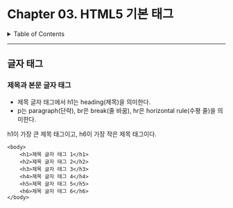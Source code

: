 # Chapter 03. HTML5 기본 태그

<details>
<summary>Table of Contents</summary>

- [글자 태그](#글자-태그)

</details>

---

## 글자 태그

### 제목과 본문 글자 태그

- 제목 글자 태그에서 h1는 heading(제목)을 의미한다.
- p는 paragraph(단락), br은 break(줄 바꿈), hr은 horizontal rule(수평 줄)을 의미한다.

h1이 가장 큰 제목 태그이고, h6이 가장 작은 제목 태그이다.

```
<body>
    <h1>제목 글자 태그 1</h1>
    <h2>제목 글자 태그 2</h2>
    <h3>제목 글자 태그 3</h3>
    <h4>제목 글자 태그 4</h4>
    <h5>제목 글자 태그 5</h5>
    <h6>제목 글자 태그 6</h6>
</body>
```
